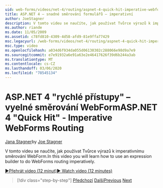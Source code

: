 ```yaml
---
uid: web-forms/videos/net-4/routing/aspnet-4-quick-hit-imperative-webforms-routing
title: ASP.NET 4 – snadné směrování formulářů – imperativní
author: JoeStagner
description: V tomto videu se naučíte, jak používat Tvůrce výrazů k imperativnímu směrování WebForm.
ms.author: riande
ms.date: 11/05/2009
ms.assetid: c78fd810-4309-4d58-afd9-81e9ffa77429
msc.legacyurl: /web-forms/videos/net-4/routing/aspnet-4-quick-hit-imperative-webforms-routing
msc.type: video
ms.openlocfilehash: a034d6f934da055d06130302c288066e98d9a7e9
ms.sourcegitcommit: e7e91932a6e91a63e2e46417626f39d6b244a3ab
ms.translationtype: MT
ms.contentlocale: cs-CZ
ms.lasthandoff: 03/06/2020
ms.locfileid: "78545134"
---
```

# <a name="aspnet-4-quick-hit---imperative-webforms-routing"></a><span data-ttu-id="43fe7-103">ASP.NET 4 "rychlé přístupy" – vyelné směrování WebForm</span><span class="sxs-lookup"><span data-stu-id="43fe7-103">ASP.NET 4 "Quick Hit" - Imperative WebForms Routing</span></span>

<span data-ttu-id="43fe7-104">[Jana Stagner](https://github.com/JoeStagner)</span><span class="sxs-lookup"><span data-stu-id="43fe7-104">by [Joe Stagner](https://github.com/JoeStagner)</span></span>

<span data-ttu-id="43fe7-105">V tomto videu se naučíte, jak používat Tvůrce výrazů k imperativnímu směrování WebForm.</span><span class="sxs-lookup"><span data-stu-id="43fe7-105">In this video you will learn how to use an expression builder to do WebForms routing imperatively.</span></span> 

[<span data-ttu-id="43fe7-106">&#9654;Přehrát video (12 minut)</span><span class="sxs-lookup"><span data-stu-id="43fe7-106">&#9654; Watch video (12 minutes)</span></span>](https://channel9.msdn.com/Blogs/ASP-NET-Site-Videos/aspnet-4-quick-hit-imperative-webforms-routing)

> [!div class="step-by-step"]
> <span data-ttu-id="43fe7-107">[Předchozí](aspnet-4-quick-hit-permanent-redirect.md)
> [Další](aspnet-4-quick-hit-declarative-webforms-routing.md)</span><span class="sxs-lookup"><span data-stu-id="43fe7-107">[Previous](aspnet-4-quick-hit-permanent-redirect.md)
[Next](aspnet-4-quick-hit-declarative-webforms-routing.md)</span></span>
